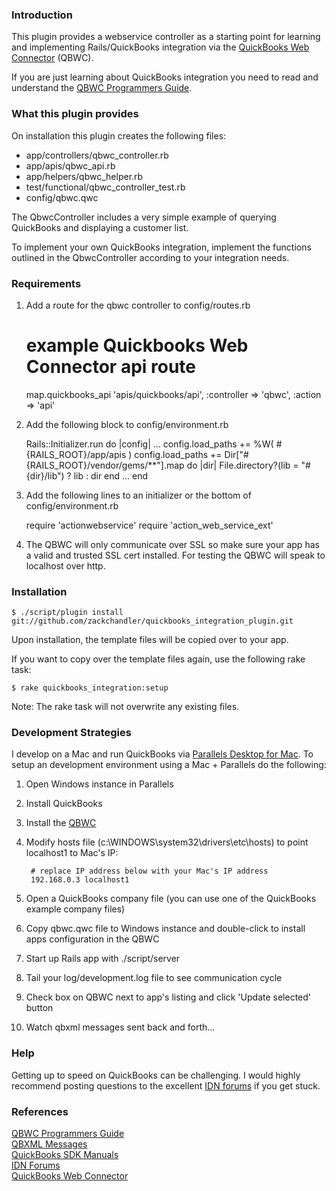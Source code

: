 
### Introduction ###

This plugin provides a webservice controller as a starting point for learning and implementing Rails/QuickBooks integration via the [QuickBooks Web Connector](http://marketplace.intuit.com/webconnector) (QBWC).

If you are just learning about QuickBooks integration you need to read and understand the [QBWC Programmers Guide](http://developer.intuit.com/qbSDK-current/doc/html/wwhelp/wwhimpl/js/html/wwhelp.htm).

### What this plugin provides ###

On installation this plugin creates the following files:

* app/controllers/qbwc_controller.rb
* app/apis/qbwc_api.rb
* app/helpers/qbwc_helper.rb
* test/functional/qbwc_controller\_test.rb
* config/qbwc.qwc

The QbwcController includes a very simple example of querying QuickBooks and displaying a customer list.

To implement your own QuickBooks integration, implement the functions outlined in the QbwcController according to your integration needs.

### Requirements ###

1) Add a route for the qbwc controller to config/routes.rb

	# example Quickbooks Web Connector api route
	map.quickbooks_api 'apis/quickbooks/api', :controller => 'qbwc', :action => 'api'

2) Add the following block to config/environment.rb

    Rails::Initializer.run do |config|
      ...
      config.load_paths += %W( #{RAILS_ROOT}/app/apis )
      config.load_paths += Dir["#{RAILS_ROOT}/vendor/gems/**"].map do |dir|
        File.directory?(lib = "#{dir}/lib") ? lib : dir
      end
      ...
    end

3) Add the following lines to an initializer or the bottom of config/environment.rb

    require 'actionwebservice'
    require 'action_web_service_ext'

4) The QBWC will only communicate over SSL so make sure your app has a valid and trusted SSL cert installed.  For testing the QBWC will speak to localhost over http.

### Installation ###

	$ ./script/plugin install git://github.com/zackchandler/quickbooks_integration_plugin.git

Upon installation, the template files will be copied over to your app.

If you want to copy over the template files again, use the following rake task:

	$ rake quickbooks_integration:setup
	
Note: The rake task will not overwrite any existing files.

### Development Strategies ###

I develop on a Mac and run QuickBooks via [Parallels Desktop for Mac](http://www.parallels.com/en/products/desktop).  To setup an development environment using a Mac + Parallels do the following:

1. Open Windows instance in Parallels
2. Install QuickBooks
3. Install the [QBWC](http://marketplace.intuit.com/webconnector)
4. Modify hosts file (c:\WINDOWS\system32\drivers\etc\hosts) to point localhost1 to Mac's IP:

		# replace IP address below with your Mac's IP address
		192.168.0.3 localhost1

5. Open a QuickBooks company file (you can use one of the QuickBooks example company files)
6. Copy qbwc.qwc file to Windows instance and double-click to install apps configuration in the QBWC
7. Start up Rails app with ./script/server
8. Tail your log/development.log file to see communication cycle
9. Check box on QBWC next to app's listing and click 'Update selected' button
10. Watch qbxml messages sent back and forth...

### Help ###

Getting up to speed on QuickBooks can be challenging.  I would highly recommend posting questions to the excellent [IDN forums](http://idnforums.intuit.com) if you get stuck.
		
### References ###

[QBWC Programmers Guide](http://developer.intuit.com/qbSDK-current/doc/html/wwhelp/wwhimpl/js/html/wwhelp.htm)  
[QBXML Messages](http://developer.intuit.com/qbSDK-current/OSR/OnscreenRef/index-QBD.html)  
[QuickBooks SDK Manuals](http://developer.intuit.com/QuickBooksSDK/chart.asp?id=94)  
[IDN Forums](http://idnforums.intuit.com)  
[QuickBooks Web Connector](http://marketplace.intuit.com/webconnector)
